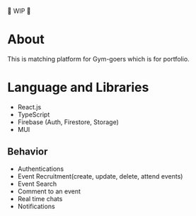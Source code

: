 🚧️ WIP 🚧️

# About

This is matching platform for Gym-goers which is for portfolio.

# Language and Libraries

- React.js
- TypeScript
- Firebase (Auth, Firestore, Storage)
- MUI

## Behavior

- Authentications
- Event Recruitment(create, update, delete, attend events)
- Event Search
- Comment to an event
- Real time chats
- Notifications
